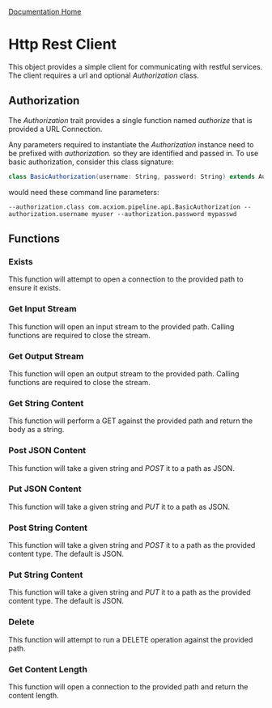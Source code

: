 [Documentation Home](readme.md)

# Http Rest Client
This object provides a simple client for communicating with restful services. The client requires a url and optional 
_Authorization_ class.

## Authorization
The _Authorization_ trait provides a single function named _authorize_ that is provided a URL Connection.

Any parameters required to instantiate the _Authorization_ instance need to be prefixed with _authorization._ so
they are identified and passed in. To use basic authorization, consider this class signature: 

```scala
class BasicAuthorization(username: String, password: String) extends Authorization
```
would need these command line parameters:
```
--authorization.class com.acxiom.pipeline.api.BasicAuthorization --authorization.username myuser --authorization.password mypasswd
```

## Functions

### Exists
This function will attempt to open a connection to the provided path to ensure it exists.

### Get Input Stream
This function will open an input stream to the provided path. Calling functions are required to close the stream.

### Get Output Stream
This function will open an output stream to the provided path. Calling functions are required to close the stream.

### Get String Content
This function will perform a GET against the provided path and return the body as a string.

### Post JSON Content
This function will take a given string and _POST_ it to a path as JSON.

### Put JSON Content
This function will take a given string and _PUT_ it to a path as JSON.

### Post String Content
This function will take a given string and _POST_ it to a path as the provided content type. The default is JSON.

### Put String Content
This function will take a given string and _PUT_ it to a path as the provided content type. The default is JSON.

### Delete
This function will attempt to run a DELETE operation against the provided path.

### Get Content Length
This function will open a connection to the provided path and return the content length.
